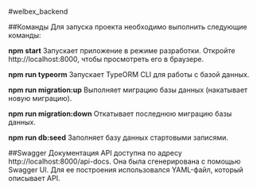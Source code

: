 #welbex_backend

##Команды
Для запуска проекта необходимо выполнить следующие команды:

**npm start**
Запускает приложение в режиме разработки.
Откройте http://localhost:8000, чтобы просмотреть его в браузере.

**npm run typeorm**
Запускает TypeORM CLI для работы с базой данных.

**npm run migration:up**
Выполняет миграцию базы данных (накатывает новую миграцию).

**npm run migration:down**
Откатывает последнюю миграцию базы данных.

**npm run db:seed**
Заполняет базу данных стартовыми записями.

##Swagger
Документация API доступна по адресу http://localhost:8000/api-docs. Она была сгенерирована с помощью Swagger UI. Для ее построения использовался YAML-файл, который описывает API.